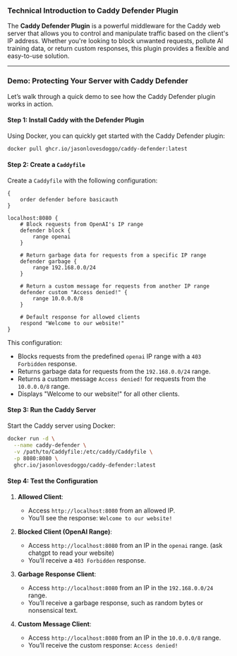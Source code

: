 ### **Technical Introduction to Caddy Defender Plugin**

The **Caddy Defender Plugin** is a powerful middleware for the Caddy web server that allows you to control and manipulate traffic based on the client's IP address. Whether you're looking to block unwanted requests, pollute AI training data, or return custom responses, this plugin provides a flexible and easy-to-use solution.

---

### **Demo: Protecting Your Server with Caddy Defender**

Let’s walk through a quick demo to see how the Caddy Defender plugin works in action.

#### **Step 1: Install Caddy with the Defender Plugin**

Using Docker, you can quickly get started with the Caddy Defender plugin:

```bash
docker pull ghcr.io/jasonlovesdoggo/caddy-defender:latest
```

#### **Step 2: Create a `Caddyfile`**

Create a `Caddyfile` with the following configuration:

```caddyfile
{
    order defender before basicauth
}

localhost:8080 {
    # Block requests from OpenAI's IP range
    defender block {
        range openai
    }

    # Return garbage data for requests from a specific IP range
    defender garbage {
        range 192.168.0.0/24
    }

    # Return a custom message for requests from another IP range
    defender custom "Access denied!" {
        range 10.0.0.0/8
    }

    # Default response for allowed clients
    respond "Welcome to our website!"
}
```

This configuration:
- Blocks requests from the predefined `openai` IP range with a `403 Forbidden` response.
- Returns garbage data for requests from the `192.168.0.0/24` range.
- Returns a custom message `Access denied!` for requests from the `10.0.0.0/8` range.
- Displays "Welcome to our website!" for all other clients.

#### **Step 3: Run the Caddy Server**

Start the Caddy server using Docker:

```bash
docker run -d \
  --name caddy-defender \
  -v /path/to/Caddyfile:/etc/caddy/Caddyfile \
  -p 8080:8080 \
  ghcr.io/jasonlovesdoggo/caddy-defender:latest
```

#### **Step 4: Test the Configuration**

1. **Allowed Client**:
   - Access `http://localhost:8080` from an allowed IP.
   - You’ll see the response: `Welcome to our website!`

2. **Blocked Client (OpenAI Range)**:
   - Access `http://localhost:8080` from an IP in the `openai` range. (ask chatgpt to read your website)
   - You’ll receive a `403 Forbidden` response.

3. **Garbage Response Client**:
   - Access `http://localhost:8080` from an IP in the `192.168.0.0/24` range.
   - You’ll receive a garbage response, such as random bytes or nonsensical text.

4. **Custom Message Client**:
   - Access `http://localhost:8080` from an IP in the `10.0.0.0/8` range.
   - You’ll receive the custom response: `Access denied!`
